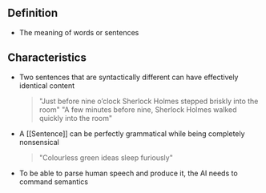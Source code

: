 ## Definition

- The meaning of words or sentences

## Characteristics

- Two sentences that are syntactically different can have effectively identical content
	> "Just before nine o’clock Sherlock Holmes stepped briskly into the room"
	> "A few minutes before nine, Sherlock Holmes walked quickly into the room"
- A [[Sentence]] can be perfectly grammatical while being completely nonsensical
	> "Colourless green ideas sleep furiously"
- To be able to parse human speech and produce it, the AI needs to command semantics